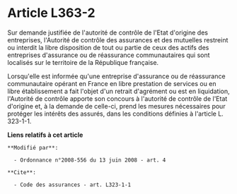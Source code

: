 # Article L363-2

Sur demande justifiée de l'autorité de contrôle de l'Etat d'origine des entreprises, l'Autorité de contrôle des assurances et
des mutuelles restreint ou interdit la libre disposition de tout ou partie de ceux des actifs des entreprises d'assurance ou
de réassurance communautaires qui sont localisés sur le territoire de la République française. 

Lorsqu'elle est informée qu'une entreprise d'assurance ou de réassurance communautaire opérant en France en libre prestation
de services ou en libre établissement a fait l'objet d'un retrait d'agrément ou est en liquidation, l'Autorité de contrôle
apporte son concours à l'autorité de contrôle de l'Etat d'origine et, à la demande de celle-ci, prend les mesures nécessaires
pour protéger les intérêts des assurés, dans les conditions définies à l'article L. 323-1-1.

**Liens relatifs à cet article**

	**Modifié par**:

	  - Ordonnance n°2008-556 du 13 juin 2008 - art. 4

	**Cite**:

	  - Code des assurances - art. L323-1-1
